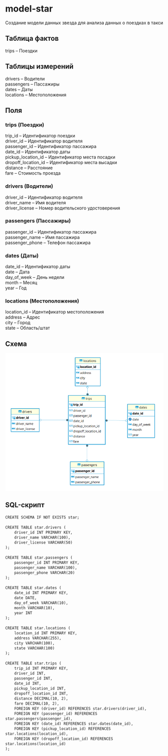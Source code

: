 # model-star
Создание модели данных звезда для анализа данных о поездках в такси

## Таблица фактов
trips – Поездки <br>

## Таблицы измерений
drivers – Водители <br>
passengers – Пассажиры <br>
dates – Даты <br>
locations – Местоположения <br>

## Поля

### trips (Поездки)
trip_id – Идентификатор поездки <br>
driver_id – Идентификатор водителя <br>
passenger_id – Идентификатор пассажира <br>
date_id – Идентификатор даты <br>
pickup_location_id – Идентификатор места посадки <br>
dropoff_location_id – Идентификатор места высадки <br>
distance – Расстояние <br>
fare – Стоимость проезда <br>

### drivers (Водители)
driver_id – Идентификатор водителя <br>
driver_name – Имя водителя <br>
driver_license – Номер водительского удостоверения <br>

### passengers (Пассажиры)
passenger_id – Идентификатор пассажира <br>
passenger_name – Имя пассажира <br>
passenger_phone – Телефон пассажира <br>

### dates (Даты)
date_id – Идентификатор даты <br>
date – Дата <br> 
day_of_week – День недели <br>
month – Месяц <br>
year – Год <br>

### locations (Местоположения)
location_id – Идентификатор местоположения <br>
address – Адрес <br>
city – Город <br>
state – Область/штат <br>

## Схема
![model-star](schema/star.PNG)

## SQL-скрипт
```
CREATE SCHEMA IF NOT EXISTS star;

CREATE TABLE star.drivers (
    driver_id INT PRIMARY KEY,
    driver_name VARCHAR(100),
    driver_license VARCHAR(50)
);

CREATE TABLE star.passengers (
    passenger_id INT PRIMARY KEY,
    passenger_name VARCHAR(100),
    passenger_phone VARCHAR(20)
);

CREATE TABLE star.dates (
    date_id INT PRIMARY KEY,
    date DATE,
    day_of_week VARCHAR(10),
    month VARCHAR(10),
    year INT
);

CREATE TABLE star.locations (
    location_id INT PRIMARY KEY,
    address VARCHAR(255),
    city VARCHAR(100),
    state VARCHAR(100)
);

CREATE TABLE star.trips (
    trip_id INT PRIMARY KEY,
    driver_id INT,
    passenger_id INT,
    date_id INT,
    pickup_location_id INT,
    dropoff_location_id INT,
    distance DECIMAL(10, 2),
    fare DECIMAL(10, 2),
    FOREIGN KEY (driver_id) REFERENCES star.drivers(driver_id),
    FOREIGN KEY (passenger_id) REFERENCES star.passengers(passenger_id),
    FOREIGN KEY (date_id) REFERENCES star.dates(date_id),
    FOREIGN KEY (pickup_location_id) REFERENCES star.locations(location_id),
    FOREIGN KEY (dropoff_location_id) REFERENCES star.locations(location_id)
);
```
